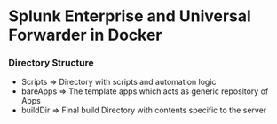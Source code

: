 # Splunk Enterprise and Universal Forwarder in Docker

### Directory Structure
- Scripts  => Directory with scripts and automation logic
- bareApps => The template apps which acts as generic repository of Apps
- buildDir => Final build Directory with contents specific to the server
